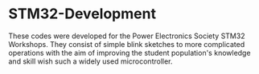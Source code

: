 # STM32-Development
These codes were developed for the Power Electronics Society STM32 Workshops. They consist of simple blink sketches to more complicated operations with the aim of improving the student population's knowledge and skill wish such a widely used microcontroller.
